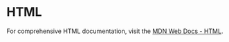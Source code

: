 # HTML

For comprehensive HTML documentation, visit the [MDN Web Docs - HTML](https://developer.mozilla.org/en-US/docs/Web/HTML).